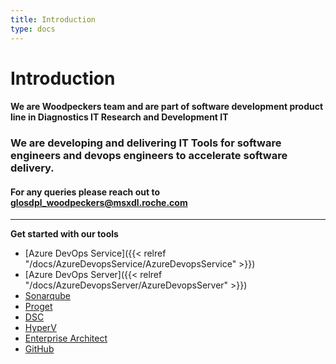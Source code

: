 ```yaml
---
title: Introduction
type: docs
---
```


# Introduction

#### We are Woodpeckers team and are part of software development product line in Diagnostics IT Research and Development IT

### We are developing and delivering IT Tools for software engineers and devops engineers to accelerate software delivery.

#### For any queries please reach out to <glosdpl_woodpeckers@msxdl.roche.com>

---

<!-- START doctoc generated TOC please keep comment here to allow auto update -->
<!-- DON'T EDIT THIS SECTION, INSTEAD RE-RUN doctoc TO UPDATE -->

**Get started with our tools**

-   [Azure DevOps Service]({{< relref "/docs/AzureDevopsService/AzureDevopsService" >}})
-   [Azure DevOps Server]({{< relref "/docs/AzureDevopsServer/AzureDevopsServer" >}})
-   [Sonarqube](Sonarqube/Sonarqube.md)
-   [Proget](Proget/Proget.md)
-   [DSC](DSC/DSC.md)
-   [HyperV](HyperV/HyperV.md)
-   [Enterprise Architect](klocwork.md)
-   [GitHub](Github/GITHUB.md)

<!-- END doctoc generated TOC please keep comment here to allow auto update -->
